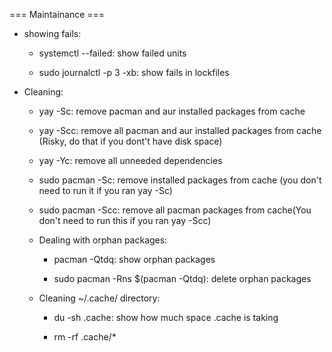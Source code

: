 === Maintainance ===

- showing fails:
    - systemctl --failed: show failed units

    - sudo journalctl -p 3 -xb: show fails in lockfiles

- Cleaning:
    - yay -Sc: remove pacman and aur installed packages from cache

    - yay -Scc: remove all pacman and aur installed packages from cache (Risky, do that if you dont't have disk space)

    - yay -Yc: remove all unneeded dependencies

    - sudo pacman -Sc: remove installed packages from cache (you don't need to run it if you ran yay -Sc)

    - sudo pacman -Scc: remove all pacman packages from cache(You don't need to run this if you ran yay -Scc)

    - Dealing with orphan packages:
        - pacman -Qtdq: show orphan packages

        - sudo pacman -Rns $(pacman -Qtdq): delete orphan packages

    - Cleaning ~/.cache/ directory:
        - du -sh .cache: show how much space .cache is taking

        - rm -rf .cache/*

    
